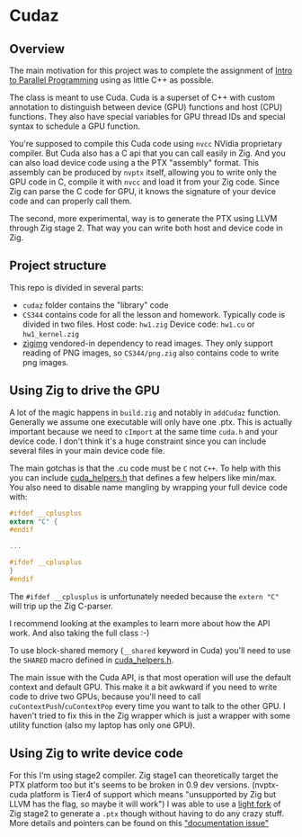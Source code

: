 # Cudaz

## Overview

The main motivation for this project 
was to complete the assignment of [Intro to Parallel Programming](https://classroom.udacity.com/courses/cs344)
using as little C++ as possible.

The class is meant to use Cuda. 
Cuda is a superset of C++ with custom annotation to distinguish between
device (GPU) functions and host (CPU) functions.
They also have special variables for GPU thread IDs 
and special syntax to schedule a GPU function.

You're supposed to compile this Cuda code using `nvcc` NVidia proprietary compiler.
But Cuda also has a C api that you can call easily in Zig.
And you can also load device code using a the PTX "assembly" format.
This assembly can be produced by `nvptx` itself, 
allowing you to write only the GPU code in C,
compile it with `nvcc` and load it from your Zig code.
Since Zig can parse the C code for GPU,
it knows the signature of your device code and can properly call them.

The second, more experimental, way is to generate the PTX
using LLVM through Zig stage 2.
That way you can write both host and device code in Zig.

## Project structure

This repo is divided in several parts:
* `cudaz` folder contains the "library" code
* `CS344` contains code for all the lesson and homework.
    Typically code is divided in two files.
    Host code: `hw1.zig`
    Device code: `hw1.cu` or `hw1_kernel.zig`
* [zigimg](https://github.com/zigimg/zigimg) vendored-in dependency to read images.
  They only support reading of PNG images, 
  so `CS344/png.zig` also contains code to write png images.

## Using Zig to drive the GPU

A lot of the magic happens in `build.zig` and notably in `addCudaz` function.
Generally we assume one executable will only have one .ptx.
This is actually important because we need to `cImport` at the same time
`cuda.h` and your device code.
I don't think it's a huge constraint since you can include several files
in your main device code file.

The main gotchas is that the .cu code must be `C` not `C++`.
To help with this you can include [cuda_helpers.h](./cudaz/cuda_helpers.h)
that defines a few helpers like min/max.
You also need to disable name mangling by wrapping your full device code with:

```C
#ifdef __cplusplus
extern "C" {
#endif

...

#ifdef __cplusplus
}
#endif
```

The `#ifdef __cplusplus` is unfortunately needed because
the `extern "C"` will trip up the Zig C-parser.

I recommend looking at the examples to learn more about how the API work.
And also taking the full class :-)

To use block-shared memory (`__shared` keyword in Cuda)
you'll need to use the `SHARED` macro defined in [cuda_helpers.h](./cudaz/cuda_helpers.h).

The main issue with the Cuda API,
is that most operation will use the default context and default GPU. 
This make it a bit awkward if you need to write code to drive two GPUs,
because you'll need to call `cuContextPush`/`cuContextPop` every time you want 
to talk to the other GPU.
I haven't tried to fix this in the Zig wrapper which is just a wrapper
with some utility function (also my laptop has only one GPU).

## Using Zig to write device code

For this I'm using stage2 compiler.
Zig stage1 can theoretically  target the PTX platform too
but it's seems to be broken in 0.9 dev versions.
(nvptx-cuda platform is Tier4 of support which means "unsupported by Zig but LLVM has the flag, so maybe it will work")
I was able to use a [light fork](https://github.com/gwenzek/zig/pull/1) 
of Zig stage2 to generate a `.ptx` though
without having to do any crazy stuff.
More details and pointers can be found on this ["documentation issue"](https://github.com/ziglang/zig/issues/10064)

